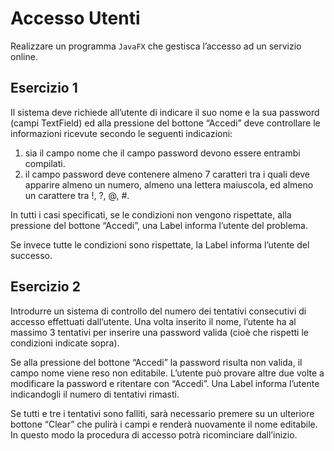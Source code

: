 # Accesso Utenti

Realizzare un programma `JavaFX` che gestisca l’accesso ad un servizio online.

## Esercizio 1

Il sistema deve richiede all’utente di indicare il suo nome e la sua password (campi
TextField) ed alla pressione del bottone “Accedi” deve controllare le informazioni
ricevute secondo le seguenti indicazioni:

1) sia il campo nome che il campo password devono essere entrambi compilati.
1) il campo password deve contenere almeno 7 caratteri tra i quali deve apparire
almeno un numero, almeno una lettera maiuscola, ed almeno un carattere tra !, ?,
@, #.

In tutti i casi specificati, se le condizioni non vengono rispettate, alla pressione del
bottone “Accedi”, una Label informa l’utente del problema.

Se invece tutte le condizioni sono rispettate, la Label informa l’utente del successo.

## Esercizio 2

Introdurre un sistema di controllo del numero dei tentativi consecutivi di accesso
effettuati dall’utente. Una volta inserito il nome, l’utente ha al massimo 3 tentativi per
inserire una password valida (cioè che rispetti le condizioni indicate sopra).

Se alla pressione del bottone “Accedi” la password risulta non valida, il campo nome
viene reso non editabile. L’utente può provare altre due volte a modificare la
password e ritentare con “Accedi”. Una Label informa l’utente indicandogli il numero
di tentativi rimasti.

Se tutti e tre i tentativi sono falliti, sarà necessario premere su un ulteriore bottone
“Clear” che pulirà i campi e renderà nuovamente il nome editabile. In questo modo la
procedura di accesso potrà ricominciare dall’inizio.